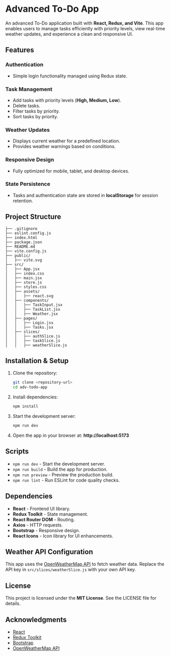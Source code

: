 # Advanced To-Do App

An advanced To-Do application built with **React, Redux, and Vite**. This app enables users to manage tasks efficiently with priority levels, view real-time weather updates, and experience a clean and responsive UI.

## Features

### Authentication
- Simple login functionality managed using Redux state.

### Task Management
- Add tasks with priority levels (**High, Medium, Low**).
- Delete tasks.
- Filter tasks by priority.
- Sort tasks by priority.

### Weather Updates
- Displays current weather for a predefined location.
- Provides weather warnings based on conditions.

### Responsive Design
- Fully optimized for mobile, tablet, and desktop devices.

### State Persistence
- Tasks and authentication state are stored in **localStorage** for session retention.

## Project Structure

```
├── .gitignore
├── eslint.config.js
├── index.html
├── package.json
├── README.md
├── vite.config.js
├── public/
│   ├── vite.svg
├── src/
│   ├── App.jsx
│   ├── index.css
│   ├── main.jsx
│   ├── store.js
│   ├── styles.css
│   ├── assets/
│   │   ├── react.svg
│   ├── components/
│   │   ├── TaskInput.jsx
│   │   ├── TaskList.jsx
│   │   ├── Weather.jsx
│   ├── pages/
│   │   ├── Login.jsx
│   │   ├── Tasks.jsx
│   ├── slices/
│   │   ├── authSlice.js
│   │   ├── taskSlice.js
│   │   ├── weatherSlice.js
```

## Installation & Setup

1. Clone the repository:
   ```sh
   git clone <repository-url>
   cd adv-todo-app
   ```

2. Install dependencies:
   ```sh
   npm install
   ```

3. Start the development server:
   ```sh
   npm run dev
   ```

4. Open the app in your browser at: **http://localhost:5173**

## Scripts

- `npm run dev` - Start the development server.
- `npm run build` - Build the app for production.
- `npm run preview` - Preview the production build.
- `npm run lint` - Run ESLint for code quality checks.

## Dependencies

- **React** - Frontend UI library.
- **Redux Toolkit** - State management.
- **React Router DOM** - Routing.
- **Axios** - HTTP requests.
- **Bootstrap** - Responsive design.
- **React Icons** - Icon library for UI enhancements.

## Weather API Configuration

This app uses the [OpenWeatherMap API](https://openweathermap.org/) to fetch weather data.
Replace the API key in `src/slices/weatherSlice.js` with your own API key.

## License

This project is licensed under the **MIT License**. See the LICENSE file for details.

## Acknowledgments

- [React](https://reactjs.org/)
- [Redux Toolkit](https://redux-toolkit.js.org/)
- [Bootstrap](https://getbootstrap.com/)
- [OpenWeatherMap API](https://openweathermap.org/)